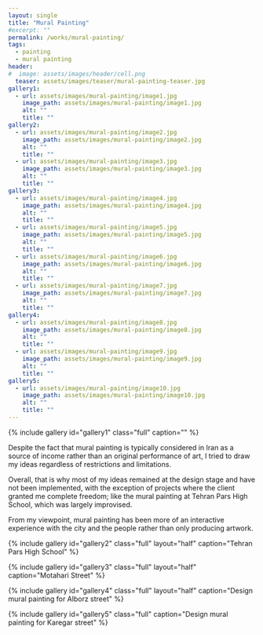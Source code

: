 ```yaml
---
layout: single
title: "Mural Painting"
#excerpt: ""
permalink: /works/mural-painting/
tags:
  - painting
  - mural painting
header:
#  image: assets/images/header/cell.png
  teaser: assets/images/teaser/mural-painting-teaser.jpg 
gallery1:
  - url: assets/images/mural-painting/image1.jpg
    image_path: assets/images/mural-painting/image1.jpg
    alt: ""
    title: ""
gallery2:
  - url: assets/images/mural-painting/image2.jpg
    image_path: assets/images/mural-painting/image2.jpg
    alt: ""
    title: ""
  - url: assets/images/mural-painting/image3.jpg
    image_path: assets/images/mural-painting/image3.jpg
    alt: ""
    title: ""
gallery3:
  - url: assets/images/mural-painting/image4.jpg
    image_path: assets/images/mural-painting/image4.jpg
    alt: ""
    title: ""
  - url: assets/images/mural-painting/image5.jpg
    image_path: assets/images/mural-painting/image5.jpg
    alt: ""
    title: ""
  - url: assets/images/mural-painting/image6.jpg
    image_path: assets/images/mural-painting/image6.jpg
    alt: ""
    title: ""
  - url: assets/images/mural-painting/image7.jpg
    image_path: assets/images/mural-painting/image7.jpg
    alt: ""
    title: ""
gallery4:
  - url: assets/images/mural-painting/image8.jpg
    image_path: assets/images/mural-painting/image8.jpg
    alt: ""
    title: ""
  - url: assets/images/mural-painting/image9.jpg
    image_path: assets/images/mural-painting/image9.jpg
    alt: ""
    title: ""
gallery5:	
  - url: assets/images/mural-painting/image10.jpg
    image_path: assets/images/mural-painting/image10.jpg
    alt: ""
    title: ""
---
```


{% include gallery id="gallery1" class="full" caption="" %}

Despite the fact that mural painting is typically considered in Iran as a source of income rather than an original performance of art, I tried to draw my ideas regardless of restrictions and limitations.  

Overall, that is why most of my ideas remained at the design stage and have not been implemented, with the exception of projects where the client granted me complete freedom; like the mural painting at Tehran Pars High School, which was largely improvised.  

From my viewpoint, mural painting has been more of an interactive experience with the city and the people rather than only producing artwork.

{% include gallery id="gallery2" class="full" layout="half" caption="Tehran Pars High School" %}

{% include gallery id="gallery3" class="full" layout="half" caption="Motahari Street" %}

{% include gallery id="gallery4" class="full" layout="half" caption="Design mural painting for Alborz street" %}

{% include gallery id="gallery5" class="full" caption="Design mural painting for Karegar street" %}
